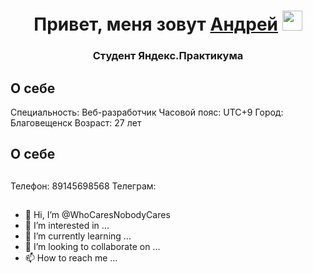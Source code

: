 <h1 align="center">Привет, меня зовут <a href="https://blagoveschensk.hh.ru/resume/46964546ff09ac2ced0039ed1f57626e4e6636" target="_blank">Андрей</a> 
<img src="https://github.com/blackcater/blackcater/raw/main/images/Hi.gif" height="32"/></h1>
<h3 align="center">Студент Яндекс.Практикума</h3>

<h2>О себе</h2>
Специальность: Веб-разработчик
Часовой пояс: UTC+9
Город: Благовещенск
Возраст: 27 лет

<h2>О себе</h2>

<h2></h2>
Телефон: 89145698568
Телеграм:

<h2></h2>
<h2></h2>
<h2></h2>
<h2></h2>
<h2></h2>
<h2></h2>
<h2></h2>
<h2></h2>
<h2></h2>
<h2></h2>


- 👋 Hi, I’m @WhoCaresNobodyCares
- 👀 I’m interested in ...
- 🌱 I’m currently learning ...
- 💞️ I’m looking to collaborate on ...
- 📫 How to reach me ...

<!---
WhoCaresNobodyCares/WhoCaresNobodyCares is a ✨ special ✨ repository because its `README.md` (this file) appears on your GitHub profile.
You can click the Preview link to take a look at your changes.
--->
